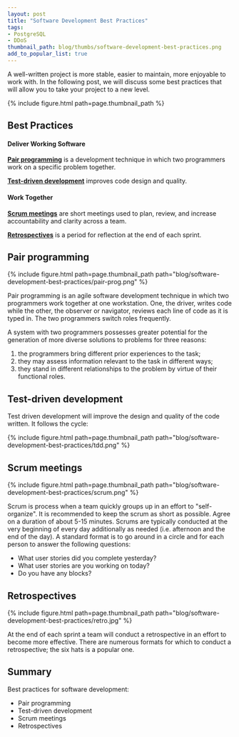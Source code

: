 ```yaml
---
layout: post
title: "Software Development Best Practices"
tags:
- PostgreSQL
- DDoS
thumbnail_path: blog/thumbs/software-development-best-practices.png
add_to_popular_list: true
---
```


A well-written project is more stable, easier to maintain, more enjoyable to work with. In the following post, we will discuss some best practices that will allow you to take your project to a new level.

{% include figure.html path=page.thumbnail_path %}

## Best Practices

#### Deliver Working Software

**[Pair programming](#pair-programming)** is a development technique in which two programmers work on a specific problem together.

**[Test-driven development](#test-driven-development)** improves code design and quality.

#### Work Together

**[Scrum meetings](#scrum-meetings)** are short meetings used to plan, review, and increase accountability and clarity across a team.

**[Retrospectives](#retrospectives)** is a period for reflection at the end of each sprint.


## Pair programming

{% include figure.html path=page.thumbnail_path path="blog/software-development-best-practices/pair-prog.png" %}

Pair programming is an agile software development technique in which two programmers work together at one workstation. One, the driver, writes code while the other, the observer or navigator, reviews each line of code as it is typed in. The two programmers switch roles frequently.

A system with two programmers possesses greater potential for the generation of more diverse solutions to problems for three reasons:

1. the programmers bring different prior experiences to the task;
2. they may assess information relevant to the task in different ways;
3. they stand in different relationships to the problem by virtue of their functional roles.

## Test-driven development

Test driven development will improve the design and quality of the code written. It follows the cycle:

{% include figure.html path=page.thumbnail_path path="blog/software-development-best-practices/tdd.png" %}

## Scrum meetings

{% include figure.html path=page.thumbnail_path path="blog/software-development-best-practices/scrum.png" %}

Scrum is process when a team quickly groups up in an effort to "self-organize". It is recommended to keep the scrum as short as possible. Agree on a duration of about 5-15 minutes. Scrums are typically conducted at the very beginning of every day additionally as needed (i.e. afternoon and the end of the day). A standard format is to go around in a circle and for each person to answer the following questions:

* What user stories did you complete yesterday?
* What user stories are you working on today?
* Do you have any blocks?

## Retrospectives

{% include figure.html path=page.thumbnail_path path="blog/software-development-best-practices/retro.jpg" %}

At the end of each sprint a team will conduct a retrospective in an effort to become more effective. There are numerous formats for which to conduct a retrospective; the six hats is a popular one.

## Summary

Best practices for software development:
* Pair programming
* Test-driven development
* Scrum meetings
* Retrospectives
